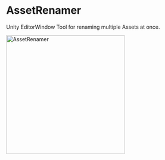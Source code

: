 # AssetRenamer
 Unity EditorWindow Tool for renaming multiple Assets at once.

<img width="318" alt="AssetRenamer" src="https://user-images.githubusercontent.com/94966678/143254352-bb68e267-4b4e-4d14-8788-49b68e6dbc31.png">
